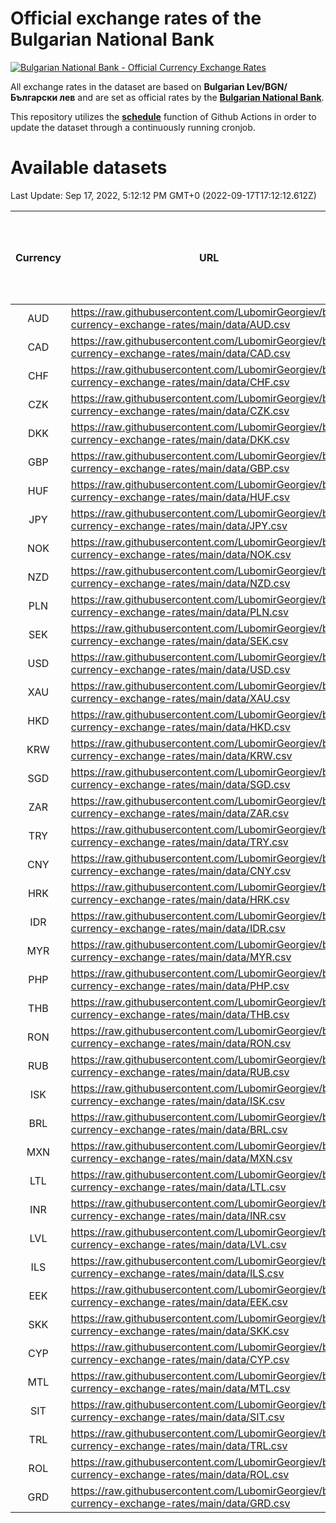 # Official exchange rates of the Bulgarian National Bank

[![Bulgarian National Bank - Official Currency Exchange Rates](https://github.com/LubomirGeorgiev/bnb-currency-exchange-rates/actions/workflows/update-rates.yml/badge.svg?branch=main)](https://github.com/LubomirGeorgiev/bnb-currency-exchange-rates/actions/workflows/update-rates.yml)

All exchange rates in the dataset are based on **Bulgarian Lev/BGN/Български лев** and are set as official rates by the [**Bulgarian National Bank**](https://www.bnb.bg/Statistics/StExternalSector/StExchangeRates/StERForeignCurrencies/index.htm?toLang=_EN).

This repository utilizes the [**schedule**](https://docs.github.com/en/actions/reference/events-that-trigger-workflows) function of Github Actions in order to update the dataset through a continuously running cronjob.

# Available datasets

<!-- START LINKS (DO NOT EVER FU*ING DELETE THIS COMMENT FOR THE LOVE OF YOUR LIFE!!! IF YOU ARE CURIOS HOW IT WORKS, YOU CAN HAVE A LOOK AT ./src/updateReadme.ts) -->

Last Update: Sep 17, 2022, 5:12:12 PM GMT+0 (2022-09-17T17:12:12.612Z)

| Currency | URL                                                                                             | Number of records | Number of missing days that were filled in |
| :------: | ----------------------------------------------------------------------------------------------- | :---------------: | :----------------------------------------: |
|   AUD    | https://raw.githubusercontent.com/LubomirGeorgiev/bnb-currency-exchange-rates/main/data/AUD.csv |       8377        |                    2584                    |
|   CAD    | https://raw.githubusercontent.com/LubomirGeorgiev/bnb-currency-exchange-rates/main/data/CAD.csv |       8377        |                    2584                    |
|   CHF    | https://raw.githubusercontent.com/LubomirGeorgiev/bnb-currency-exchange-rates/main/data/CHF.csv |       8377        |                    2584                    |
|   CZK    | https://raw.githubusercontent.com/LubomirGeorgiev/bnb-currency-exchange-rates/main/data/CZK.csv |       8377        |                    2584                    |
|   DKK    | https://raw.githubusercontent.com/LubomirGeorgiev/bnb-currency-exchange-rates/main/data/DKK.csv |       8377        |                    2584                    |
|   GBP    | https://raw.githubusercontent.com/LubomirGeorgiev/bnb-currency-exchange-rates/main/data/GBP.csv |       8377        |                    2584                    |
|   HUF    | https://raw.githubusercontent.com/LubomirGeorgiev/bnb-currency-exchange-rates/main/data/HUF.csv |       8377        |                    2584                    |
|   JPY    | https://raw.githubusercontent.com/LubomirGeorgiev/bnb-currency-exchange-rates/main/data/JPY.csv |       8377        |                    2584                    |
|   NOK    | https://raw.githubusercontent.com/LubomirGeorgiev/bnb-currency-exchange-rates/main/data/NOK.csv |       8377        |                    2584                    |
|   NZD    | https://raw.githubusercontent.com/LubomirGeorgiev/bnb-currency-exchange-rates/main/data/NZD.csv |       8377        |                    2584                    |
|   PLN    | https://raw.githubusercontent.com/LubomirGeorgiev/bnb-currency-exchange-rates/main/data/PLN.csv |       8377        |                    2584                    |
|   SEK    | https://raw.githubusercontent.com/LubomirGeorgiev/bnb-currency-exchange-rates/main/data/SEK.csv |       8377        |                    2584                    |
|   USD    | https://raw.githubusercontent.com/LubomirGeorgiev/bnb-currency-exchange-rates/main/data/USD.csv |       8377        |                    2584                    |
|   XAU    | https://raw.githubusercontent.com/LubomirGeorgiev/bnb-currency-exchange-rates/main/data/XAU.csv |       8377        |                    2586                    |
|   HKD    | https://raw.githubusercontent.com/LubomirGeorgiev/bnb-currency-exchange-rates/main/data/HKD.csv |       8077        |                    2495                    |
|   KRW    | https://raw.githubusercontent.com/LubomirGeorgiev/bnb-currency-exchange-rates/main/data/KRW.csv |       8077        |                    2495                    |
|   SGD    | https://raw.githubusercontent.com/LubomirGeorgiev/bnb-currency-exchange-rates/main/data/SGD.csv |       8077        |                    2495                    |
|   ZAR    | https://raw.githubusercontent.com/LubomirGeorgiev/bnb-currency-exchange-rates/main/data/ZAR.csv |       8077        |                    2495                    |
|   TRY    | https://raw.githubusercontent.com/LubomirGeorgiev/bnb-currency-exchange-rates/main/data/TRY.csv |       6442        |                    1993                    |
|   CNY    | https://raw.githubusercontent.com/LubomirGeorgiev/bnb-currency-exchange-rates/main/data/CNY.csv |       6322        |                    1957                    |
|   HRK    | https://raw.githubusercontent.com/LubomirGeorgiev/bnb-currency-exchange-rates/main/data/HRK.csv |       6322        |                    1957                    |
|   IDR    | https://raw.githubusercontent.com/LubomirGeorgiev/bnb-currency-exchange-rates/main/data/IDR.csv |       6322        |                    1957                    |
|   MYR    | https://raw.githubusercontent.com/LubomirGeorgiev/bnb-currency-exchange-rates/main/data/MYR.csv |       6322        |                    1957                    |
|   PHP    | https://raw.githubusercontent.com/LubomirGeorgiev/bnb-currency-exchange-rates/main/data/PHP.csv |       6322        |                    1957                    |
|   THB    | https://raw.githubusercontent.com/LubomirGeorgiev/bnb-currency-exchange-rates/main/data/THB.csv |       6322        |                    1957                    |
|   RON    | https://raw.githubusercontent.com/LubomirGeorgiev/bnb-currency-exchange-rates/main/data/RON.csv |       6263        |                    1939                    |
|   RUB    | https://raw.githubusercontent.com/LubomirGeorgiev/bnb-currency-exchange-rates/main/data/RUB.csv |       6123        |                    1894                    |
|   ISK    | https://raw.githubusercontent.com/LubomirGeorgiev/bnb-currency-exchange-rates/main/data/ISK.csv |       5376        |                    1661                    |
|   BRL    | https://raw.githubusercontent.com/LubomirGeorgiev/bnb-currency-exchange-rates/main/data/BRL.csv |       5350        |                    1658                    |
|   MXN    | https://raw.githubusercontent.com/LubomirGeorgiev/bnb-currency-exchange-rates/main/data/MXN.csv |       5350        |                    1658                    |
|   LTL    | https://raw.githubusercontent.com/LubomirGeorgiev/bnb-currency-exchange-rates/main/data/LTL.csv |       5271        |                    1615                    |
|   INR    | https://raw.githubusercontent.com/LubomirGeorgiev/bnb-currency-exchange-rates/main/data/INR.csv |       4983        |                    1544                    |
|   LVL    | https://raw.githubusercontent.com/LubomirGeorgiev/bnb-currency-exchange-rates/main/data/LVL.csv |       4909        |                    1504                    |
|   ILS    | https://raw.githubusercontent.com/LubomirGeorgiev/bnb-currency-exchange-rates/main/data/ILS.csv |       4257        |                    1323                    |
|   EEK    | https://raw.githubusercontent.com/LubomirGeorgiev/bnb-currency-exchange-rates/main/data/EEK.csv |       4117        |                    1258                    |
|   SKK    | https://raw.githubusercontent.com/LubomirGeorgiev/bnb-currency-exchange-rates/main/data/SKK.csv |       3089        |                    946                     |
|   CYP    | https://raw.githubusercontent.com/LubomirGeorgiev/bnb-currency-exchange-rates/main/data/CYP.csv |       3023        |                    922                     |
|   MTL    | https://raw.githubusercontent.com/LubomirGeorgiev/bnb-currency-exchange-rates/main/data/MTL.csv |       2723        |                    833                     |
|   SIT    | https://raw.githubusercontent.com/LubomirGeorgiev/bnb-currency-exchange-rates/main/data/SIT.csv |       2659        |                    810                     |
|   TRL    | https://raw.githubusercontent.com/LubomirGeorgiev/bnb-currency-exchange-rates/main/data/TRL.csv |       1933        |                    589                     |
|   ROL    | https://raw.githubusercontent.com/LubomirGeorgiev/bnb-currency-exchange-rates/main/data/ROL.csv |       1814        |                    556                     |
|   GRD    | https://raw.githubusercontent.com/LubomirGeorgiev/bnb-currency-exchange-rates/main/data/GRD.csv |        359        |                    107                     |

<!-- END LINKS (DO NOT EVER FU*ING DELETE THIS COMMENT FOR THE LOVE OF YOUR LIFE!!! IF YOU ARE CURIOS HOW IT WORKS, YOU CAN HAVE A LOOK AT ./src/updateReadme.ts) -->
